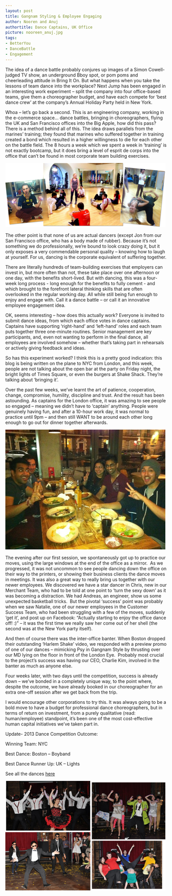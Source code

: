 ```yaml
---
layout: post
title: Gangnam Styling & Employee Engaging
author: Nooren and Anuj
authortitle: Dance Captains, UK Office
picture: nooreen_anuj.jpg
tags:
- BetterYou
- DanceBattle
- Engagement
---
```


The idea of a dance battle probably conjures up images of a Simon Cowell-judged TV show, an underground Bboy spot, or pom poms and cheerleading attitude in Bring It On. But what happens when you take the lessons of team dance into the workplace? Next Jump has been engaged in an interesting work experiment – split the company into four office-based teams, give them a choreographer budget, and have each compete for ‘best dance crew’ at the company’s Annual Holiday Party held in New York.

Whoa – let’s go back a second. This is an engineering company, working in the e-commerce space… dance battles, bringing in choreographers, flying the UK and San Francisco offices into the Big Apple, how did this pass? There is a method behind all of this. The idea draws parallels from the marines’ training; they found that marines who suffered together in training created a bond which resulted in a higher willingness to die for each other on the battle field. The 8 hours a week which we spent a week in ‘training’ is not exactly bootcamp, but it does bring a level of esprit de corps into the office that can’t be found in most corporate team building exercises.


![Dance practice](/images/gangnam-styling-employee-engaging-1.png)


The other point is that none of us are actual dancers (except Jon from our San Francisco office, who has a body made of rubber). Because it’s not something we do professionally, we’re bound to look crazy doing it, but it only exposes a very commendable personal quality – knowing how to laugh at yourself. For us, dancing is the corporate equivalent of suffering together.

There are literally hundreds of team-building exercises that employers can invest in, but more often than not, these take place over one afternoon or one day, with the benefits short-lived. But with dancing, this was a four-week long process - long enough for the benefits to fully cement - and which brought to the forefront lateral thinking skills that are often overlooked in the regular working day. All while still being fun enough to enjoy and engage with. Call it a dance battle – or call it an innovative employee engagement idea.

OK, seems interesting – how does this actually work? Everyone is invited to submit dance ideas, from which each office votes in dance captains. Captains have supporting ‘right-hand’ and ‘left-hand’ roles and each team puts together three one-minute routines. Senior management are key participants, and, even not wanting to perform in the final dance, all employees are involved somehow – whether that’s taking part in rehearsals or actively giving feedback and ideas.

So has this experiment worked? I think this is a pretty good indication: this blog is being written on the plane to NYC from London, and this week, people are not talking about the open bar at the party on Friday night, the bright lights of Times Square, or even the burgers at Shake Shack. They’re talking about ‘bringing it’.

Over the past few weeks, we’ve learnt the art of patience, cooperation, change, compromise, humility, discipline and trust. And the result has been astounding. As captains for the London office, it was amazing to see people so engaged – meaning we didn’t have to ‘captain’ anything. People were genuinely having fun, and after a 10-hour work day, it was normal to practice until 9pm – and then still WANT to be around each other long enough to go out for dinner together afterwards. 


![The team](/images/gangnam-styling-employee-engaging-2.jpg)


The evening after our first session, we spontaneously got up to practice our moves, using the large windows at the end of the office as a mirror.  As we progressed, it was not uncommon to see people dancing down the office on their way to the printers, or showing their business clients the dance moves in meetings. It was also a great way to really bring us together with our newer employees. We discovered we have a star dancer in Chris, new in our Merchant Team, who had to be told at one point to ‘turn the sexy down’ as it was becoming a distraction. We had Andreas, an engineer, show us some unexpected basketball tricks.  But the pivotal ‘success’ point was probably when we saw Natalie, one of our newer employees in the Customer Success Team, who had been struggling with a few of the moves, suddenly ‘get it’, and post up on Facebook: “Actually starting to enjoy the office dance off! :)” – it was the first time we really saw her come out of her shell (the second was at the New York party itself).

And then of course there was the inter-office banter. When Boston dropped their outstanding ‘Harlem Shake’ video, we responded with a preview promo of one of our dances – mimicking Psy in Gangnam Style by thrusting over our MD lying on the floor in front of the London Eye.  Probably most crucial to the project’s success was having our CEO, Charlie Kim, involved in the banter as much as anyone else.

Four weeks later, with two days until the competition, success is already down – we’ve bonded in a completely unique way, to the point where, despite the outcome, we have already booked in our choreographer for an extra one-off session after we get back from the trip.

I would encourage other corporations to try this. It was always going to be a bold move to have a budget for professional dance choreographers, but in terms of return on investment, from a purely qualitative (read: human/employee) standpoint, it’s been one of the most cost-effective human capital initiatives we’ve taken part in.

Update- 2013 Dance Competition Outcome:

Winning Team: NYC

Best Dance: Boston – Boyband

Best Dance Runner Up: UK – Lights

See all the dances [here](http://www.youtube.com/watch?v=OGztuPMte4Q)


![](/images/gangnam-styling-employee-engaging-3.png)
